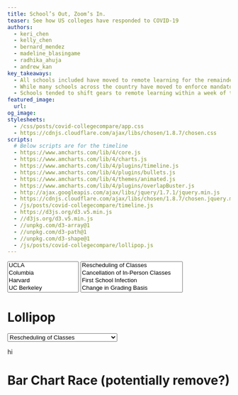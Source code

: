```yaml
---
title: School’s Out, Zoom’s In.
teaser: See how US colleges have responded to COVID-19
authors:
  - keri_chen
  - kelly_chen
  - bernard_mendez
  - madeline_blasingame
  - radhika_ahuja
  - andrew_kan
key_takeaways:
  - All schools included have moved to remote learning for the remainder of the academic year.
  - While many schools across the country have moved to enforce mandatory P/NP or equivalent grading systems for the remainder of the school year, the majority of the UCs have not followed suit.
  - Schools tended to shift gears to remote learning within a week of the first university-affiliated infection; however, even schools without a university-affiliated infection moved online by mid-March.
featured_image:
  url:
og_image:
stylesheets:
  - /css/posts/covid-collegecompare/app.css
  - https://cdnjs.cloudflare.com/ajax/libs/chosen/1.8.7/chosen.css
scripts:
  # Below scripts are for the timeline
  - https://www.amcharts.com/lib/4/core.js
  - https://www.amcharts.com/lib/4/charts.js
  - https://www.amcharts.com/lib/4/plugins/timeline.js
  - https://www.amcharts.com/lib/4/plugins/bullets.js
  - https://www.amcharts.com/lib/4/themes/animated.js
  - https://www.amcharts.com/lib/4/plugins/overlapBuster.js
  - http://ajax.googleapis.com/ajax/libs/jquery/1.7.1/jquery.min.js
  - https://cdnjs.cloudflare.com/ajax/libs/chosen/1.8.7/chosen.jquery.min.js
  - /js/posts/covid-collegecompare/timeline.js
  - https://d3js.org/d3.v5.min.js
  - //d3js.org/d3.v5.min.js
  - //unpkg.com/d3-array@1
  - //unpkg.com/d3-path@1
  - //unpkg.com/d3-shape@1
  - /js/posts/covid-collegecompare/lollipop.js
---
```


<!-- Dropdown for Timeline -->

<select multiple id="timeline_dropdown_school" class="dropdown" data-placeholder="Choose a school..." onchange="changeTimeline();">
    <option value="UCLA">UCLA</option>
    <option value="Columbia">Columbia</option>
    <option value="Harvard">Harvard</option>
    <option value="UC Berkeley">UC Berkeley</option>
    <option value="UC Davis">UC Davis</option>
    <option value="UC Irvine">UC Irvine</option>
    <option value="UC Merced">UC Merced</option>
    <option value="UC Riverside">UC Riverside</option>
    <option value="UC San Diego">UC San Diego</option>
    <option value="UC Santa Barbara">UC Santa Barbara</option>
    <option value="UC Santa Cruz">UC Santa Cruz</option>
    <option value="USC">USC</option>
    <option value="Stanford">Stanford</option>
    <option value="UChicago">The University of Chicago</option>
    <option value="University of Florida">University of Florida</option>
    <option value="University of Washington">University of Washington</option>
    <option value="UT Austin">University of Texas, Austin</option>
</select>

<select multiple id="timeline_dropdown_event" class="dropdown" data-placeholder="Choose an event..." onchange="changeTimeline();">
    <option value="rescheduled">Rescheduling of Classes</option>
    <option value="cancelled_classes">Cancellation of In-Person Classes</option>
    <option value="first_infection">First School Infection</option>
    <option value="grading_change">Change in Grading Basis</option>
    <option value="housing_change">Change in University Housing Options</option>
</select>

<div id="timeline"></div>

# Lollipop

<!-- Dropdown for Lollipop -->
<select class="dropdown" onchange="display_bar_race(this.value);">
    <option value="rescheduled">Rescheduling of Classes</option>
    <option value="cancelled_classes">Cancellation of In-Person Classes</option>
    <option value="first_infection">First School Infection</option>
    <option value="grading_change">Change in Grading Basis</option>
    <option value="housing_change">Change in University Housing Options</option>
</select>
<div id="my_dataviz">
<p>hi</p></div>


# Bar Chart Race (potentially remove?)

<div id="bar-race">
<div class="flourish-embed" data-src="story/260394" data-url="https://flo.uri.sh/story/260394/embed"><script src="https://public.flourish.studio/resources/embed.js"></script></div>
</div>

<!-- TODO: Need updated county level data for non-UC schools-->
<!-- TODO: Create a mobile version with truncated names? -->
